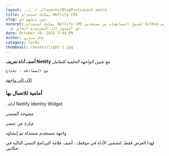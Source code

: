 ```yaml
---
layout: ../../../layouts/BlogPostLayout.astro
title: يمكنك استخدام Netlify CMS
slug: دون منحهم حق
excerpt: يمكنك استخدام Netlify CMS لقبول المساهمات من مستخدمي GitHub دون منحهم
  حق الوصول إلى المستودع الخاص بك.
date: October 18, 2022 7:44 PM
author: جاك سبارو
category: Cards
thumbnail: /assets/light-1.jpg
---
```

**أضف أداة تعريف Netlify**
*مع تعيين الواجهة الخلفية للتعامل*

`مع المصادقة ، تحتاج`

[الآن إلى واجهة](www.abc.com)

### أمامية للاتصال بها

. أداة Netlify Identity Widget

 مفتوحة المصدر 

عبارة عن عنصر

 واجهة مستخدم منسدلة تم إنشاؤه 

لهذا الغرض فقط. لتضمين الأداة في موقعك ، أضف علامة البرنامج النصي التالية في مكانين:
